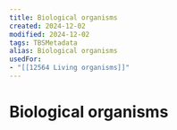 ```yaml
---
title: Biological organisms
created: 2024-12-02
modified: 2024-12-02
tags: TBSMetadata
alias: Biological organisms
usedFor:
- "[[12564 Living organisms]]"
---
```

# Biological organisms
